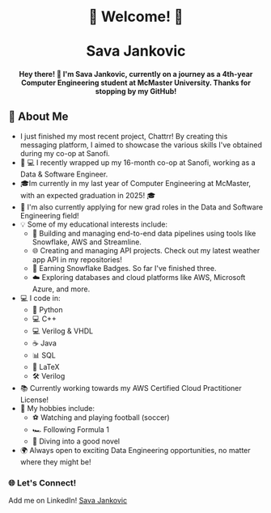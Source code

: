 <h1 align="center">
  <br>
  🌟 Welcome! 🌟
  <br>
  <br>
  Sava Jankovic 
  <br>
</h1>

<h4 align="center">Hey there! 👋 I'm Sava Jankovic, currently on a journey as a 4th-year Computer Engineering student at McMaster University. Thanks for stopping by my GitHub!</h4>

## 🚀 About Me 

* I just finished my most recent project, Chattrr! By creating this messaging platform, I aimed to showcase the various skills I've obtained during my co-op at Sanofi. 
* 💊 💻 I recently wrapped up my 16-month co-op at Sanofi, working as a Data & Software Engineer. 
* 🎓Im currently in my last year of Computer Engineering at McMaster, with an expected graduation in 2025! 🎓
* 💼 I'm also currently applying for new grad roles in the Data and Software Engineering field! 
* 💡 Some of my educational interests include:
  - 🔧 Building and managing end-to-end data pipelines using tools like Snowflake, AWS and Streamline.
  - 🌐 Creating and managing API projects. Check out my latest weather app API in my repositories! 
  - 🏅 Earning Snowflake Badges. So far I've finished three. 
  - ☁️ Exploring databases and cloud platforms like AWS, Microsoft Azure, and more.
* 💻 I code in:
  - 🐍 Python
  - 💻 C++
  - 💻 Verilog & VHDL
  - ☕ Java
  - 📊 SQL
  - 📜 LaTeX
  - 🛠️ Verilog
* 📚 Currently working towards my AWS Certified Cloud Practitioner License!
* 🎯 My hobbies include:
  - ⚽ Watching and playing football (soccer)
  - 🏎️ Following Formula 1
  - 📖 Diving into a good novel
* 🌍 Always open to exciting Data Engineering opportunities, no matter where they might be!

### 🌐 Let's Connect!
Add me on LinkedIn! [Sava Jankovic](https://www.linkedin.com/in/savajankovic/)


